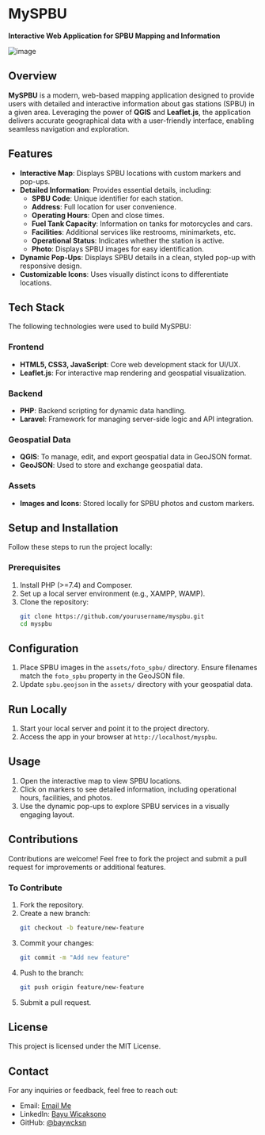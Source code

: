 # **MySPBU**

**Interactive Web Application for SPBU Mapping and Information**

![image](https://github.com/user-attachments/assets/969f32ca-4801-40a7-be17-42bd5f4d1b70)

## **Overview**

**MySPBU** is a modern, web-based mapping application designed to provide users with detailed and interactive information about gas stations (SPBU) in a given area. Leveraging the power of **QGIS** and **Leaflet.js**, the application delivers accurate geographical data with a user-friendly interface, enabling seamless navigation and exploration.

## **Features**

- **Interactive Map**: Displays SPBU locations with custom markers and pop-ups.
- **Detailed Information**: Provides essential details, including:
  - **SPBU Code**: Unique identifier for each station.
  - **Address**: Full location for user convenience.
  - **Operating Hours**: Open and close times.
  - **Fuel Tank Capacity**: Information on tanks for motorcycles and cars.
  - **Facilities**: Additional services like restrooms, minimarkets, etc.
  - **Operational Status**: Indicates whether the station is active.
  - **Photo**: Displays SPBU images for easy identification.
- **Dynamic Pop-Ups**: Displays SPBU details in a clean, styled pop-up with responsive design.
- **Customizable Icons**: Uses visually distinct icons to differentiate locations.

## **Tech Stack**

The following technologies were used to build MySPBU:

### **Frontend**

- **HTML5, CSS3, JavaScript**: Core web development stack for UI/UX.
- **Leaflet.js**: For interactive map rendering and geospatial visualization.

### **Backend**

- **PHP**: Backend scripting for dynamic data handling.
- **Laravel**: Framework for managing server-side logic and API integration.

### **Geospatial Data**

- **QGIS**: To manage, edit, and export geospatial data in GeoJSON format.
- **GeoJSON**: Used to store and exchange geospatial data.

### **Assets**

- **Images and Icons**: Stored locally for SPBU photos and custom markers.

## **Setup and Installation**

Follow these steps to run the project locally:

### **Prerequisites**

1. Install PHP (>=7.4) and Composer.
2. Set up a local server environment (e.g., XAMPP, WAMP).
3. Clone the repository:
   ```bash
   git clone https://github.com/yourusername/myspbu.git
   cd myspbu
   ```

## **Configuration**

1. Place SPBU images in the `assets/foto_spbu/` directory. Ensure filenames match the `foto_spbu` property in the GeoJSON file.
2. Update `spbu.geojson` in the `assets/` directory with your geospatial data.

## **Run Locally**

1. Start your local server and point it to the project directory.
2. Access the app in your browser at `http://localhost/myspbu`.

## **Usage**

1. Open the interactive map to view SPBU locations.
2. Click on markers to see detailed information, including operational hours, facilities, and photos.
3. Use the dynamic pop-ups to explore SPBU services in a visually engaging layout.

## **Contributions**

Contributions are welcome! Feel free to fork the project and submit a pull request for improvements or additional features.

### **To Contribute**

1. Fork the repository.
2. Create a new branch:
   ```bash
   git checkout -b feature/new-feature
   ```
3. Commit your changes:
   ```bash
   git commit -m "Add new feature"
   ```
4. Push to the branch:
   ```bash
   git push origin feature/new-feature
   ```
5. Submit a pull request.

## **License**

This project is licensed under the MIT License.

## **Contact**

For any inquiries or feedback, feel free to reach out:

- Email: [Email Me](bayuwcksn01@gmail.com)
- LinkedIn: [Bayu Wicaksono](https://www.linkedin.com/in/bayuwicaksono14/)
- GitHub: [@baywcksn](https://github.com/baywcksn)
